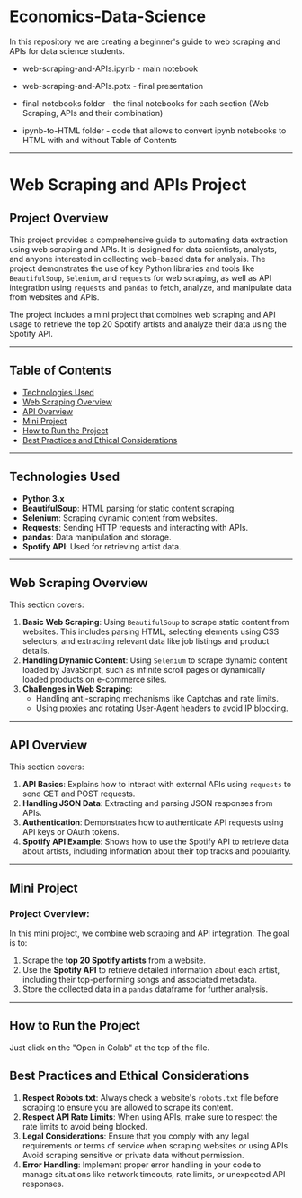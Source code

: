 # Economics-Data-Science

In this repository we are creating a beginner's guide to web scraping and APIs for data science students.

- web-scraping-and-APIs.ipynb - main notebook

- web-scraping-and-APIs.pptx - final presentation

- final-notebooks folder - the final notebooks for each section (Web Scraping, APIs and their combination)

- ipynb-to-HTML folder - code that allows to convert ipynb notebooks to HTML with and without Table of Contents

---
# Web Scraping and APIs Project

## Project Overview

This project provides a comprehensive guide to automating data extraction using web scraping and APIs. It is designed for data scientists, analysts, and anyone interested in collecting web-based data for analysis. The project demonstrates the use of key Python libraries and tools like `BeautifulSoup`, `Selenium`, and `requests` for web scraping, as well as API integration using `requests` and `pandas` to fetch, analyze, and manipulate data from websites and APIs.

The project includes a mini project that combines web scraping and API usage to retrieve the top 20 Spotify artists and analyze their data using the Spotify API.

---

## Table of Contents
- [Technologies Used](#technologies-used)
- [Web Scraping Overview](#web-scraping-overview)
- [API Overview](#api-overview)
- [Mini Project](#mini-project)
- [How to Run the Project](#how-to-run-the-project)
- [Best Practices and Ethical Considerations](#best-practices-and-ethical-considerations)

---

## Technologies Used

- **Python 3.x**
- **BeautifulSoup**: HTML parsing for static content scraping.
- **Selenium**: Scraping dynamic content from websites.
- **Requests**: Sending HTTP requests and interacting with APIs.
- **pandas**: Data manipulation and storage.
- **Spotify API**: Used for retrieving artist data.

---

## Web Scraping Overview

This section covers:
1. **Basic Web Scraping**: Using `BeautifulSoup` to scrape static content from websites. This includes parsing HTML, selecting elements using CSS selectors, and extracting relevant data like job listings and product details.
2. **Handling Dynamic Content**: Using `Selenium` to scrape dynamic content loaded by JavaScript, such as infinite scroll pages or dynamically loaded products on e-commerce sites.
3. **Challenges in Web Scraping**:
   - Handling anti-scraping mechanisms like Captchas and rate limits.
   - Using proxies and rotating User-Agent headers to avoid IP blocking.

---

## API Overview

This section covers:
1. **API Basics**: Explains how to interact with external APIs using `requests` to send GET and POST requests. 
2. **Handling JSON Data**: Extracting and parsing JSON responses from APIs.
3. **Authentication**: Demonstrates how to authenticate API requests using API keys or OAuth tokens.
4. **Spotify API Example**: Shows how to use the Spotify API to retrieve data about artists, including information about their top tracks and popularity.

---

## Mini Project

### Project Overview:
In this mini project, we combine web scraping and API integration. The goal is to:
1. Scrape the **top 20 Spotify artists** from a website.
2. Use the **Spotify API** to retrieve detailed information about each artist, including their top-performing songs and associated metadata.
3. Store the collected data in a `pandas` dataframe for further analysis.

---

## How to Run the Project

Just click on the "Open in Colab" at the top of the file.


## Best Practices and Ethical Considerations

1. **Respect Robots.txt**: Always check a website's `robots.txt` file before scraping to ensure you are allowed to scrape its content.
2. **Respect API Rate Limits**: When using APIs, make sure to respect the rate limits to avoid being blocked.
3. **Legal Considerations**: Ensure that you comply with any legal requirements or terms of service when scraping websites or using APIs. Avoid scraping sensitive or private data without permission.
4. **Error Handling**: Implement proper error handling in your code to manage situations like network timeouts, rate limits, or unexpected API responses.
